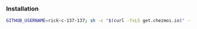 ### Installation
```bash
GITHUB_USERNAME=rick-c-137-137; sh -c "$(curl -fsLS get.chezmoi.io)" -- -b $HOME/.local/bin init --apply $GITHUB_USERNAME;
```
